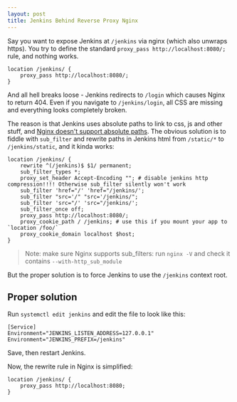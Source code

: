 ```yaml
---
layout: post
title: Jenkins Behind Reverse Proxy Nginx
---
```


Say you want to expose Jenkins at `/jenkins` via nginx (which also unwraps https).
You try to define the standard `proxy_pass http://localhost:8080/;` rule, and nothing works.

```
location /jenkins/ {
    proxy_pass http://localhost:8080/;
}
```
And all hell breaks loose - Jenkins redirects to `/login` which causes Nginx to return 404.
Even if you navigate to `/jenkins/login`, all CSS are missing and everything looks completely broken.

The reason is that Jenkins uses absolute paths to link to css, js and other stuff, and
[Nginx doesn't support absolute paths](https://stackoverflow.com/questions/30350185/nginx-reverse-proxy-configuration-to-handle-absolute-paths).
The obvious solution is to fiddle with `sub_filter` and rewrite paths in Jenkins html from `/static/*` to `/jenkins/static`,
and it kinda works:

```
location /jenkins/ {
    rewrite ^(/jenkins)$ $1/ permanent;
    sub_filter_types *;
    proxy_set_header Accept-Encoding ""; # disable jenkins http compression!!!! Otherwise sub_filter silently won't work
    sub_filter 'href="/' 'href="/jenkins/';
    sub_filter "src='/" "src='/jenkins/";
    sub_filter 'src="/' 'src="/jenkins/';
    sub_filter_once off;
    proxy_pass http://localhost:8080/;
    proxy_cookie_path / /jenkins; # use this if you mount your app to `location /foo/`
    proxy_cookie_domain localhost $host;
}
```

> Note: make sure Nginx supports sub_filters: run `nginx -V` and check it contains `--with-http_sub_module`

But the proper solution is to force Jenkins to use the `/jenkins` context root.

## Proper solution

Run `systemctl edit jenkins` and edit the file to look like this:
```
[Service]
Environment="JENKINS_LISTEN_ADDRESS=127.0.0.1"
Environment="JENKINS_PREFIX=/jenkins"
```
Save, then restart Jenkins.

Now, the rewrite rule in Nginx is simplified:
```
location /jenkins/ {
    proxy_pass http://localhost:8080;
}
```

